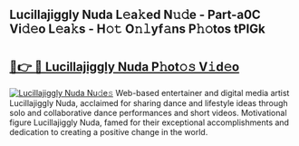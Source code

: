 ## Lucillajiggly Nuda L𝚎a𝚔ed N𝚞𝚍e - Part-a0C Vi𝚍𝚎o L𝚎a𝚔s - H𝚘𝚝 O𝚗𝚕yf𝚊ns P𝚑𝚘tos tPIGk

# <h2><a href="http://kfdkusd.oniu.top/?m=Lucillajiggly+Nuda">🔗👉 🔴 Lucillajiggly Nuda P𝚑ot𝚘𝚜 V𝚒d𝚎o</a></h2>

[![Lucillajiggly Nuda Nu𝚍e𝚜](https://i.imgur.com/0qMVB7G.gif)](http://kfdkusd.oniu.top/?m=Lucillajiggly+Nuda)
Web-based entertainer and digital media artist Lucillajiggly Nuda, acclaimed for sharing dance and lifestyle ideas through solo and collaborative dance performances and short videos. Motivational figure Lucillajiggly Nuda, famed for their exceptional accomplishments and dedication to creating a positive change in the world.  
